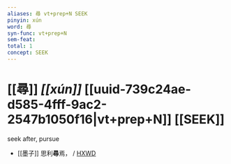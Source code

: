 ```yaml
---
aliases: 尋 vt+prep+N SEEK
pinyin: xún
word: 尋
syn-func: vt+prep+N
sem-feat: 
total: 1
concept: SEEK 
---
```

# [[尋]] *[[xún]]*  [[uuid-739c24ae-d585-4fff-9ac2-2547b1050f16|vt+prep+N]] [[SEEK]]
seek after, pursue
 - [[墨子]] 思利**尋**焉，
                     / [HXWD](https://hxwd.org/textview.html?location=CH1a0938_CHANT_001-10a.40)